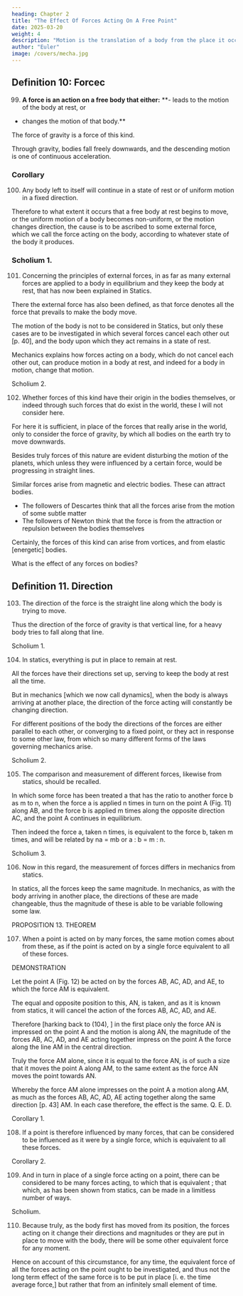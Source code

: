 ```yaml
---
heading: Chapter 2
title: "The Effect Of Forces Acting On A Free Point"
date: 2025-03-20
weight: 4
description: "Motion is the translation of a body from the place it occupies to another place. True rest is a body remaining at the same place."
author: "Euler"
image: /covers/mecha.jpg
---
```



## Definition 10: Forcec

99. **A force is an action on a free body that either:**
**- leads to the motion of the body at rest, or
- changes the motion of that body.**

The force of gravity is a force of this kind.

Through gravity, bodies fall freely downwards, and the descending motion is one of continuous acceleration.

### Corollary

100. Any body left to itself will continue in a state of rest or of uniform motion in a fixed direction.

Therefore to what extent it occurs that a free body at rest begins to move, or the uniform motion of a body becomes non-uniform, or the motion changes direction, the cause is to be ascribed to some external force, which we call the force acting on the body, according to whatever state of the body it produces.

<!-- [It is almost impossible to give succinctly this definition the exact meaning that I think Euler had in mind, in modern terms, as two different terms are applied to distinguish aspects of forces acting on a mass: at the time of writing the term vis (which means force or strength of a force and is a general expression for a force or action, or even an acceleration expressed as the force per unit mass) was applied to the innate or inertial force, the familiar mass × acceleration, or what we might now simply term the resultant of the external forces; and the mass in turn had some external forces applied to it, called by the term potentia, (which also means force, but these are usually given by Euler by a formula of some kind). Thus, we might say that the sum of the external forces is to be measured by the size of the inertial force produced on the body itself.] -->

### Scholium 1.

101. Concerning the principles of external forces, in as far as many external forces are applied to a body in equilibrium and they keep the body at rest, that has now been explained in Statics. 

There the external force has also been defined, as that force denotes all the force that prevails to make the body move. 

The motion of the body is not to be considered in Statics, but only these cases are to be investigated in which several forces cancel each other out [p. 40], and the body upon which they act remains in a state of rest. 

Mechanics explains how forces acting on a body, which do not cancel each other out, can produce motion in a body at rest, and indeed for a body in motion, change that motion.


Scholium 2.

102. Whether forces of this kind have their origin in the bodies themselves, or indeed through such forces that do exist in the world, these I will not consider here. 

For here it is sufficient, in place of the forces that really arise in the world, only to consider the force of gravity, by which all bodies on the earth try to move downwards. 

Besides truly forces of this nature are evident disturbing the motion of the planets, which unless they were influenced by a certain force, would be progressing in straight lines. 

Similar forces arise from magnetic and electric bodies. These can attract bodies.

- The followers of Descartes think that all the forces arise from the motion of some subtle matter
- The followers of Newton think that the force is from the attraction or repulsion between the bodies themselves


Certainly, the forces of this kind can arise from vortices, and from elastic [energetic] bodies.

What is the effect of any forces on bodies?

 <!-- so that henceforth, [p. 41] when a fuller understanding of these has been reached and at once elicited, for these to be able to be accomodated. -->

<!-- [Thus, Euler intends to talk only about gravitational forces, for which experimental laws exist, until the other forces of nature have been more fully investigated. Daniel Bernoulli had a lot of influence on Euler's thoughts about mechanics at this time, as Euler actually stayed with him, and both worked at the St. Petersburg Academy; both published papers on the topics considered in this chapter at the time in the early volumes of the St. Petersburg Commentarii.] -->


## Definition 11. Direction

103. The direction of the force is the straight line along which the body is trying to move.

Thus the direction of the force of gravity is that vertical line, for a heavy body tries to fall along that line.


Scholium 1.

104. In statics, everything is put in place to remain at rest.

All the forces have their directions set up, serving to keep the body at rest all the time. 

But in mechanics [which we now call dynamics], when the body is always arriving at another place, the direction of the force acting will constantly be changing direction.

For different positions of the body the directions of the forces are either parallel to each other, or converging to a fixed point, or they act in response to some other law, from which so many different forms of the laws governing mechanics arise.


Scholium 2.

105. The comparison and measurement of different forces, likewise from statics, should be recalled.

In which some force has been treated a that has the ratio to another force b as m to n, when the force a is applied n times in turn on the point A (Fig. 11) along AB, and the force b is applied m times along the opposite direction AC, and the point A continues in equilibrium. 


Then indeed the force a, taken n times, is equivalent to the force b, taken m times, and will be related by na = mb or a : b = m : n.


Scholium 3.

106. Now in this regard, the measurement of forces differs in mechanics from statics.

In statics, all the forces keep the same magnitude.
In mechanics, as with the body arriving in another place, the directions of these are made changeable, thus the magnitude of these is able to be variable following some law.


PROPOSITION 13. THEOREM

107. When a point is acted on by many forces, the same motion comes about from these, as if the point is acted on by a single force equivalent to all of these forces.

DEMONSTRATION

Let the point A (Fig. 12) be acted on by the forces AB, AC, AD, and AE, to which the force AM is equivalent.

The equal and opposite position to this, AN, is taken, and as it is known from statics, it will cancel the action of the forces AB, AC, AD, and AE. 

Therefore [harking back to (104), ] in the first place only the force AN is impressed on the point A and the motion is along AN, the magnitude of the forces AB, AC, AD, and AE acting together impress on the point A the force along the line AM in the central direction. 

Truly the force AM alone, since it is equal to the force AN, is of such a size that it moves the point A along AM, to the same extent as the force AN moves the point towards AN.

Whereby the force AM alone impresses on the point A a motion along AM, as much as the forces AB, AC, AD, AE acting together along the same direction [p. 43] AM. In each case therefore, the effect is the same. Q. E. D.


Corollary 1.

108. If a point is therefore influenced by many forces, that can be considered to be influenced as it were by a single force, which is equivalent to all these forces.

Corollary 2.

109. And in turn in place of a single force acting on a point, there can be considered to be many forces acting, to which that is equivalent ; that which, as has been shown from statics, can be made in a limitless number of ways.

Scholium.

110. Because truly, as the body first has moved from its position, the forces acting on it change their directions and magnitudes or they are put in place to move with the body, there will be some other equivalent force for any moment.

Hence on account of this circumstance, for any time, the equivalent force of all the forces acting on the point ought to be investigated, and thus not the long term effect of the same force is to be put in place [i. e. the time average force,] but rather that from an infinitely small element of time.

